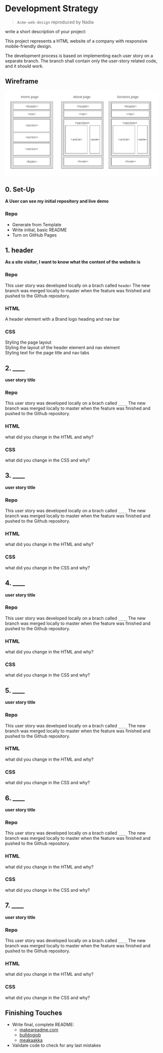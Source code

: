 # Development Strategy

> `Acme-web-design` reproduced by Nadia

write a short description of your project:

This project represents a HTML website of a company with responsive mobile-friendly design. 

The development process is based on implementing each user story on a separate branch. The branch shall contain only the user-story related code, and it should work.

## Wireframe

<!-- include a wireframe for your project in this repository, and display it here -->
<!-- wireframe.cc is a good site for getting started with wireframes -->

![wireframe](./img/wireframe_Acme_pages.jpg)

## 0. Set-Up

__A User can see my initial repository and live demo__

### Repo

- Generate from Template
- Write initial, basic README
- Turn on GitHub Pages

## 1. header

__As a site visitor, I want to know what the content of the website is__

### Repo

This user story was developed locally on a brach called `header`
The new branch was merged locally to master when the feature was finished and pushed to the Github repository.

### HTML

A header element with a Brand logo heading and nav bar

### CSS

Styling the page layout  
Slyling the layout of the header element and nav element  
Styling text for the page title and nav tabs

## 2. ____

__user story title__

### Repo

This user story was developed locally on a brach called `____`
The new branch was merged locally to master when the feature was finished and pushed to the Github repository.

### HTML

what did you change in the HTML and why?

### CSS

what did you change in the CSS and why?

## 3. ____

__user story title__

### Repo

This user story was developed locally on a brach called `____`
The new branch was merged locally to master when the feature was finished and pushed to the Github repository.

### HTML

what did you change in the HTML and why?

### CSS

what did you change in the CSS and why?

## 4. ____

__user story title__

### Repo

This user story was developed locally on a brach called `____`
The new branch was merged locally to master when the feature was finished and pushed to the Github repository.

### HTML

what did you change in the HTML and why?

### CSS

what did you change in the CSS and why?

## 5. ____

__user story title__

### Repo

This user story was developed locally on a brach called `____`
The new branch was merged locally to master when the feature was finished and pushed to the Github repository.

### HTML

what did you change in the HTML and why?

### CSS

what did you change in the CSS and why?

## 6. ____

__user story title__

### Repo

This user story was developed locally on a brach called `____`
The new branch was merged locally to master when the feature was finished and pushed to the Github repository.

### HTML

what did you change in the HTML and why?

### CSS

what did you change in the CSS and why?

## 7. ____

__user story title__

### Repo

This user story was developed locally on a brach called `____`
The new branch was merged locally to master when the feature was finished and pushed to the Github repository.

### HTML

what did you change in the HTML and why?

### CSS

what did you change in the CSS and why?

## Finishing Touches

- Write final, complete README:
  - [makeareadme.com](https://www.makeareadme.com/)
  - [bulldogjob](https://bulldogjob.com/news/449-how-to-write-a-good-readme-for-your-github-project)
  - [meakaakka](https://medium.com/@meakaakka/a-beginners-guide-to-writing-a-kickass-readme-7ac01da88ab3)
- Validate code to check for any last mistakes
